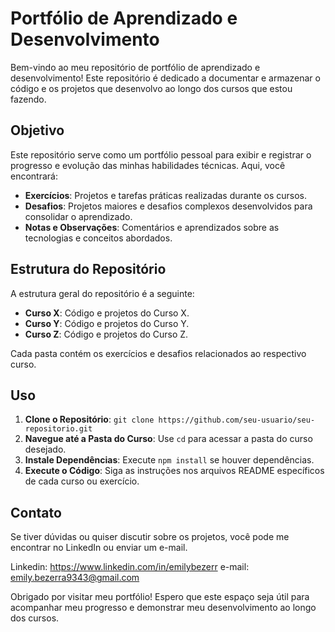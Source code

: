 # Portfólio de Aprendizado e Desenvolvimento

Bem-vindo ao meu repositório de portfólio de aprendizado e desenvolvimento! Este repositório é dedicado a documentar e armazenar o código e os projetos que desenvolvo ao longo dos cursos que estou fazendo.

## Objetivo

Este repositório serve como um portfólio pessoal para exibir e registrar o progresso e evolução das minhas habilidades técnicas. Aqui, você encontrará:

- **Exercícios**: Projetos e tarefas práticas realizadas durante os cursos.
- **Desafios**: Projetos maiores e desafios complexos desenvolvidos para consolidar o aprendizado.
- **Notas e Observações**: Comentários e aprendizados sobre as tecnologias e conceitos abordados.

## Estrutura do Repositório

A estrutura geral do repositório é a seguinte:

- **Curso X**: Código e projetos do Curso X.
- **Curso Y**: Código e projetos do Curso Y.
- **Curso Z**: Código e projetos do Curso Z.

Cada pasta contém os exercícios e desafios relacionados ao respectivo curso.

## Uso

1. **Clone o Repositório**: `git clone https://github.com/seu-usuario/seu-repositorio.git`
2. **Navegue até a Pasta do Curso**: Use `cd` para acessar a pasta do curso desejado.
3. **Instale Dependências**: Execute `npm install` se houver dependências.
4. **Execute o Código**: Siga as instruções nos arquivos README específicos de cada curso ou exercício.

## Contato

Se tiver dúvidas ou quiser discutir sobre os projetos, você pode me encontrar no LinkedIn ou enviar um e-mail.

Linkedin: https://www.linkedin.com/in/emilybezerr
e-mail: emily.bezerra9343@gmail.com

Obrigado por visitar meu portfólio! Espero que este espaço seja útil para acompanhar meu progresso e demonstrar meu desenvolvimento ao longo dos cursos.

